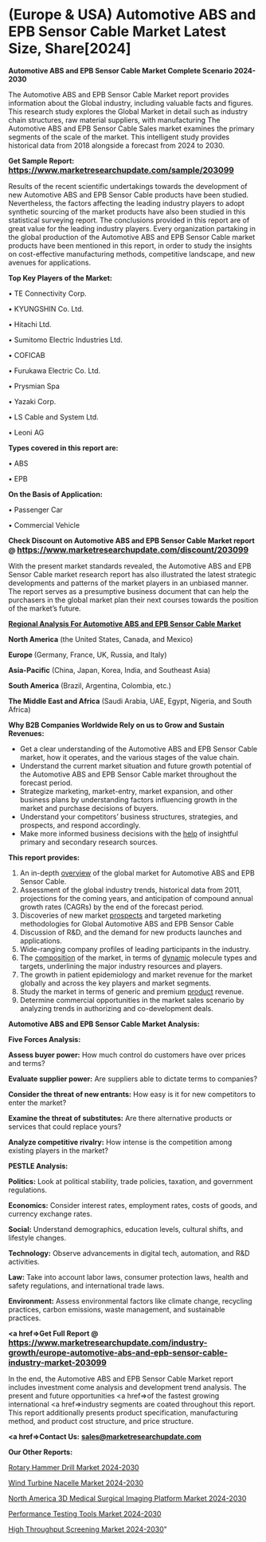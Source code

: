 # (Europe & USA) Automotive ABS and EPB Sensor Cable Market Latest Size, Share[2024]

<strong>Automotive ABS and EPB Sensor Cable Market Complete Scenario 2024-2030</strong>

The Automotive ABS and EPB Sensor Cable Market report provides information about the Global industry, including valuable facts and figures. This research study explores the Global Market in detail such as industry chain structures, raw material suppliers, with manufacturing The Automotive ABS and EPB Sensor Cable Sales market examines the primary segments of the scale of the market. This intelligent study provides historical data from 2018 alongside a forecast from 2024 to 2030.

<strong>Get Sample Report: <a href=https://www.marketresearchupdate.com/sample/203099><font size=3 color=#0000ff>https://www.marketresearchupdate.com/sample/203099</font></a></strong>

Results of the recent scientific undertakings towards the development of new Automotive ABS and EPB Sensor Cable products have been studied. Nevertheless, the factors affecting the leading industry players to adopt synthetic sourcing of the market products have also been studied in this statistical surveying report. The conclusions provided in this report are of great value for the leading industry players. Every organization partaking in the global production of the Automotive ABS and EPB Sensor Cable market products have been mentioned in this report, in order to study the insights on cost-effective manufacturing methods, competitive landscape, and new avenues for applications.

<strong>Top Key Players of the Market:</strong>

• TE Connectivity Corp.

• KYUNGSHIN Co. Ltd.

• Hitachi Ltd.

• Sumitomo Electric Industries Ltd.

• COFICAB

• Furukawa Electric Co. Ltd.

• Prysmian Spa

• Yazaki Corp.

• LS Cable and System Ltd.

• Leoni AG

<strong>Types covered in this report are: </strong>

• ABS

• EPB

<strong>On the Basis of Application:</strong>

• Passenger Car

• Commercial Vehicle

<strong>Check Discount on Automotive ABS and EPB Sensor Cable Market report @ <a href=https://www.marketresearchupdate.com/discount/203099><font size=3 color=#0000ff>https://www.marketresearchupdate.com/discount/203099</font></a></strong>

With the present market standards revealed, the Automotive ABS and EPB Sensor Cable market research report has also illustrated the latest strategic developments and patterns of the market players in an unbiased manner. The report serves as a presumptive business document that can help the purchasers in the global market plan their next courses towards the position of the market’s future.

<strong><u><b>Regional Analysis For Automotive ABS and EPB Sensor Cable Market</b></u></strong>

<strong><b>North America</b></strong> (the United States, Canada, and Mexico)

<strong><b>Europe </b></strong>(Germany, France, UK, Russia, and Italy)

<strong><b>Asia-Pacific</b></strong> (China, Japan, Korea, India, and Southeast Asia)

<strong><b>South America</b></strong> (Brazil, Argentina, Colombia, etc.)

<strong><b>The Middle East and Africa</b></strong> (Saudi Arabia, UAE, Egypt, Nigeria, and South Africa)

<strong>Why B2B Companies Worldwide Rely on us to Grow and Sustain Revenues:</strong>
<ul>
  <li>Get a clear understanding of the Automotive ABS and EPB Sensor Cable market, how it operates, and the various stages of the value chain.</li>
  <li>Understand the current market situation and future growth potential of the Automotive ABS and EPB Sensor Cable market throughout the forecast period.</li>
  <li>Strategize marketing, market-entry, market expansion, and other business plans by understanding factors influencing growth in the market and purchase decisions of buyers.</li>
  <li>Understand your competitors’ business structures, strategies, and prospects, and respond accordingly.</li>
  <li>Make more informed business decisions with the <a href=ASDF991299>help</a> of insightful primary and secondary research sources.</li>
</ul>
<strong>This report provides:</strong>
<ol>
  <li>An in-depth <a href=>overview</a> of the global market for Automotive ABS and EPB Sensor Cable.</li>
  <li>Assessment of the global industry trends, historical data from 2011, projections for the coming years, and anticipation of compound annual growth rates (CAGRs) by the end of the forecast period.</li>
  <li>Discoveries of new market <a href=>prospects</a> and targeted marketing methodologies for Global Automotive ABS and EPB Sensor Cable</li>
  <li>Discussion of R&amp;D, and the demand for new products launches and applications.</li>
  <li>Wide-ranging company profiles of leading participants in the industry.</li>
  <li>The <a href=ASDF881288>composition</a> of the market, in terms of <a href=>dynamic</a> molecule types and targets, underlining the major industry resources and players.</li>
  <li>The growth in patient epidemiology and market revenue for the market globally and across the key players and market segments.</li>
  <li>Study the market in terms of generic and premium <a href=>product</a> revenue.</li>
  <li>Determine commercial opportunities in the market sales scenario by analyzing trends in authorizing and co-development deals.</li>
</ol>

<strong>Automotive ABS and EPB Sensor Cable Market Analysis:</strong>

<strong>Five Forces Analysis:</strong>

<strong>Assess buyer power:</strong> How much control do customers have over prices and terms?

<strong>Evaluate supplier power:</strong> Are suppliers able to dictate terms to companies?

<strong>Consider the threat of new entrants:</strong> How easy is it for new competitors to enter the market?

<strong>Examine the threat of substitutes:</strong> Are there alternative products or services that could replace yours?

<strong>Analyze competitive rivalry:</strong> How intense is the competition among existing players in the market?

<strong>PESTLE Analysis:</strong>

<strong>Politics:</strong> Look at political stability, trade policies, taxation, and government regulations.

<strong>Economics:</strong> Consider interest rates, employment rates, costs of goods, and currency exchange rates.

<strong>Social:</strong> Understand demographics, education levels, cultural shifts, and lifestyle changes.

<strong>Technology:</strong> Observe advancements in digital tech, automation, and R&D activities.

<strong>Law:</strong> Take into account labor laws, consumer protection laws, health and safety regulations, and international trade laws.

<strong>Environment:</strong> Assess environmental factors like climate change, recycling practices, carbon emissions, waste management, and sustainable practices.

<strong><a href=>Get Full Report</a> @ <a href=https://www.marketresearchupdate.com/industry-growth/europe-automotive-abs-and-epb-sensor-cable-industry-market-203099><font size=3 color=#0000ff>https://www.marketresearchupdate.com/industry-growth/europe-automotive-abs-and-epb-sensor-cable-industry-market-203099</font></a></strong>

In the end, the Automotive ABS and EPB Sensor Cable Market report includes investment come analysis and development trend analysis. The present and future opportunities <a href=>of</a> the fastest growing international <a href=>industry</a> segments are coated throughout this report. This report additionally presents product specification, manufacturing method, and product cost structure, and price structure.

<strong><a href=><strong>Contact Us:</strong></a></strong>
<strong>sales@marketresearchupdate.com</strong>

<strong>Our Other Reports:</strong>

<a href=https://www.linkedin.com/pulse/rotary-hammer-drill-market-2023-top-key-players>Rotary Hammer Drill Market 2024-2030</a>

<a href=https://www.linkedin.com/pulse/wind-turbine-nacelle-market-size-trends-consumption>Wind Turbine Nacelle Market 2024-2030</a>

<a href=https://www.linkedin.com/pulse/north-america-3d-medical-surgical-imaging-platform-market>North America 3D Medical Surgical Imaging Platform Market 2024-2030</a>

<a href=https://www.linkedin.com/pulse/performance-testing-tools-market-outlook-upsof/>Performance Testing Tools Market 2024-2030</a>

<a href=https://medium.com/@rocketsharma68/high-throughput-screening-market-global-production-growth-share-demand-and-applications-forecast-d60af7997276>High Throughput Screening Market 2024-2030</a>"
